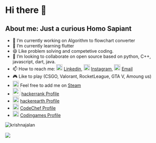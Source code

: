 # Hi there 👋
## About me: Just a curious Homo Sapiant

- 🔭 I’m currently working on Algorithm to flowchart converter
- 🌱 I’m currently learning flutter
- 😄 Like problem solving and competetive coding.
- 👯 I’m looking to collaborate on open source based on python, C++, javascript, dart, java.
- 📫 How to reach me:     <img src="https://www.flaticon.com/svg/static/icons/svg/174/174857.svg" width="20" height="20"> [Linkedin](https://www.linkedin.com/in/krishna-jalan-804108170/), <img src="https://png.pngtree.com/png-clipart/20190516/original/pngtree-instagram-icon-png-image_3584852.jpg" width="20" height="20"> [Instagram](https://www.instagram.com/krishna_jalan_/), <img src="https://purepng.com/public/uploads/medium/purepng.com-mail-iconsymbolsiconsapple-iosiosios-8-iconsios-8-721522596075c48i3.png" width="20" height="20"> [Email](mailto:krishnajalan2001@gmail.com)
- 🎮 Like to play (CSGO, Valorant, RocketLeague, GTA V, Amoung us)
- <img src="https://icons.iconarchive.com/icons/froyoshark/enkel/24/Steam-icon.png" width="20" height="20" > Feel free to add me on [Steam](https://steamcommunity.com/profiles/76561198376048763/) 
- <img src="https://upload.wikimedia.org/wikipedia/commons/4/40/HackerRank_Icon-1000px.png" width="24" height="24"> [hackerrank Profile](https://www.hackerrank.com/krishnajalan) 
- <img src="https://upload.wikimedia.org/wikipedia/commons/e/e8/HackerEarth_logo.png" width="20" height="20"> [hackerearth Profile](https://www.hackerearth.com/@krishna112001)
- <img src="https://avatars1.githubusercontent.com/u/11960354?s=460&v=4" width="20" height="20"> [CodeChef Profile](https://www.codechef.com/users/krishna112001)
- <img src="https://res-1.cloudinary.com/crunchbase-production/image/upload/c_lpad,h_170,w_170,f_auto,b_white,q_auto:eco/v1410916443/e1aka8oyy6vnsbrt8ogw.png" width="20" height="20"> [Codingames Profile](https://www.codingame.com/profile/de5b95eeac5b03dbcfc1dc304e2ea0c42037233
)

<img src="https://github-readme-stats.vercel.app/api/top-langs/?username=krishnajalan&layout=compact&show_icons=true&include_all_commits=true&count_private=true&theme=radical" alt="krishnajalan" />
<br><br>
<img src="https://github-readme-stats-mzx3hn64n.vercel.app/api?username=krishnajalan&show_icons=true&include_all_commits=true&count_private=true&theme=radical">




<!--
**krishnajalan/krishnajalan** is a ✨ _special_ ✨ repository because its `README.md` (this file) appears on your GitHub profile.

Here are some ideas to get you started:

- 🔭 I’m currently working on ...
- 🌱 I’m currently learning ...
- 👯 I’m looking to collaborate on ...
- 🤔 I’m looking for help with ...
- 💬 Ask me about ...
- 📫 How to reach me: ...
- 😄 Pronouns: ...
- ⚡ Fun fact: ...
